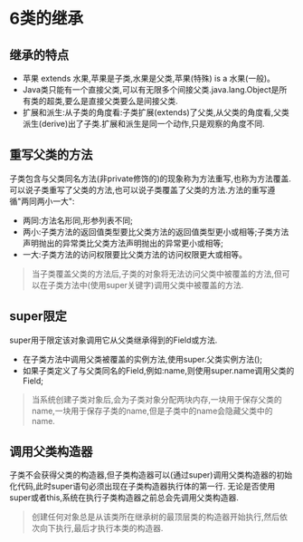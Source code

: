 # 6类的继承
## 继承的特点
* 苹果 extends 水果,苹果是子类,水果是父类,苹果(特殊) is a 水果(一般)。
* Java类只能有一个直接父类,可以有无限多个间接父类.java.lang.Object是所有类的超类,要么是直接父类要么是间接父类.
* 扩展和派生:从子类的角度看:子类扩展(extends)了父类,从父类的角度看,父类派生(derive)出了子类.扩展和派生是同一个动作,只是观察的角度不同.

## 重写父类的方法
子类包含与父类同名方法(非private修饰的)的现象称为方法重写,也称为方法覆盖.可以说子类重写了父类的方法,也可以说子类覆盖了父类的方法.方法的重写遵循"两同两小一大":
* 两同:方法名形同,形参列表不同;
* 两小:子类方法的返回值类型要比父类方法的返回值类型更小或相等;子类方法声明抛出的异常类比父类方法声明抛出的异常更小或相等;
* 一大:子类方法的访问权限要比父类方法的访问权限更大或相等。
>当子类覆盖父类的方法后,子类的对象将无法访问父类中被覆盖的方法,但可以在子类方法中(使用super关键字)调用父类中被覆盖的方法.
## super限定
super用于限定该对象调用它从父类继承得到的Field或方法.
* 在子类方法中调用父类被覆盖的实例方法,使用super.父类实例方法();
* 如果子类定义了与父类同名的Field,例如:name,则使用super.name调用父类的Field;
>当系统创建子类对象后,会为子类对象分配两块内存,一块用于保存父类的name,一块用于保存子类的name,但是子类中的name会隐藏父类中的name.
## 调用父类构造器
子类不会获得父类的构造器,但子类构造器可以(通过super)调用父类构造器的初始化代码,此时super语句必须出现在子类构造器执行体的第一行.
无论是否使用super或者this,系统在执行子类构造器之前总会先调用父类构造器.
>创建任何对象总是从该类所在继承树的最顶层类的构造器开始执行,然后依次向下执行,最后才执行本类的构造器.


